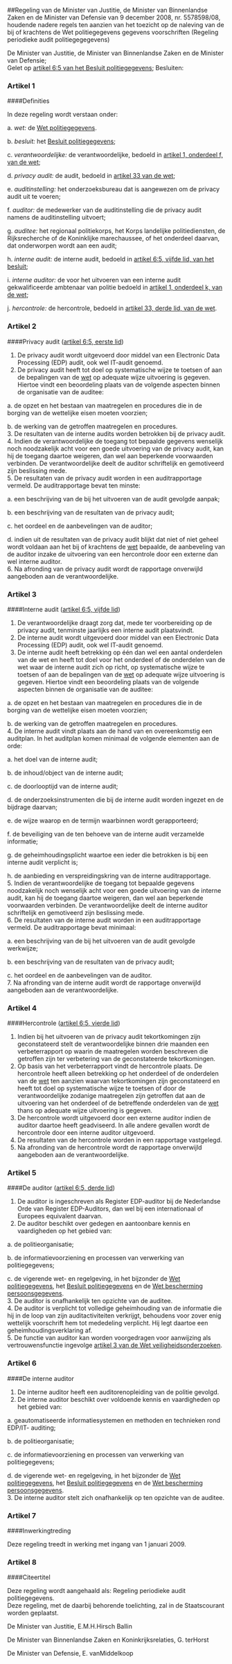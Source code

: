 <meta http-equiv='Content-Type' content='text/html; charset=utf-8' />

##Regeling van de Minister van Justitie, de Minister van Binnenlandse Zaken en de Minister van Defensie van 9 december 2008, nr. 5578598/08, houdende nadere regels ten aanzien van het toezicht op de naleving van de bij of krachtens de Wet politiegegevens gegevens voorschriften (Regeling periodieke audit politiegegegevens)

De Minister van Justitie, de Minister van Binnenlandse Zaken en de Minister van Defensie;  
Gelet op [artikel 6:5 van het Besluit politiegegevens](../../../../../../AMvB/besluit/politiegegevens/BWBR0023086/README.md);
Besluiten:    

### Artikel  1  

####Definities

In deze regeling wordt verstaan onder: 

a. *wet:* de [Wet politiegegevens](../../../../../../wet/wet/politiegegevens/BWBR0022463/README.md).  

b. *besluit:* het [Besluit politiegegevens](../../../../../../AMvB/besluit/politiegegevens/BWBR0023086/README.md);  

c. *verantwoordelijke:* de verantwoordelijke, bedoeld in [artikel 1, onderdeel f, van de wet](../../../../../../wet/wet/politiegegevens/BWBR0022463/README.md);  

d. *privacy audit:* de audit, bedoeld in [artikel 33 van de wet](../../../../../../wet/wet/politiegegevens/BWBR0022463/README.md);  

e. *auditinstelling:* het onderzoeksbureau dat is aangewezen om de privacy audit uit te voeren;  

f. *auditor:* de medewerker van de auditinstelling die de privacy audit namens de auditinstelling uitvoert;  

g. *auditee:* het regionaal politiekorps, het Korps landelijke politiediensten, de Rijksrecherche of de Koninklijke marechaussee, of het onderdeel daarvan, dat onderworpen wordt aan een audit;  

h. *interne audit:* de interne audit, bedoeld in [artikel 6:5, vijfde lid, van het besluit](../../../../../../AMvB/besluit/politiegegevens/BWBR0023086/README.md);  

i. *interne auditor:* de voor het uitvoeren van een interne audit gekwalificeerde ambtenaar van politie bedoeld in [artikel 1, onderdeel k, van de wet](../../../../../../wet/wet/politiegegevens/BWBR0022463/README.md);  

j. *hercontrole:* de hercontrole, bedoeld in [artikel 33, derde lid, van de wet](../../../../../../wet/wet/politiegegevens/BWBR0022463/README.md).    

### Artikel  2  

####Privacy audit ([artikel 6:5, eerste lid](../../../../../../AMvB/besluit/politiegegevens/BWBR0023086/README.md))

1.  De privacy audit wordt uitgevoerd door middel van een Electronic Data Processing (EDP) audit, ook wel IT-audit genoemd.   
2.  De privacy audit heeft tot doel op systematische wijze te toetsen of aan de bepalingen van de [wet](../../../../../../wet/wet/politiegegevens/BWBR0022463/README.md) op adequate wijze uitvoering is gegeven. Hiertoe vindt een beoordeling plaats van de volgende aspecten binnen de organisatie van de auditee: 

a. de opzet en het bestaan van maatregelen en procedures die in de borging van de wettelijke eisen moeten voorzien;  

b. de werking van de getroffen maatregelen en procedures.     
3.  De resultaten van de interne audits worden betrokken bij de privacy audit.   
4.  Indien de verantwoordelijke de toegang tot bepaalde gegevens wenselijk noch noodzakelijk acht voor een goede uitvoering van de privacy audit, kan hij de toegang daartoe weigeren, dan wel aan beperkende voorwaarden verbinden. De verantwoordelijke deelt de auditor schriftelijk en gemotiveerd zijn beslissing mede.   
5.  De resultaten van de privacy audit worden in een auditrapportage vermeld. De auditrapportage bevat ten minste: 

a. een beschrijving van de bij het uitvoeren van de audit gevolgde aanpak;  

b. een beschrijving van de resultaten van de privacy audit;  

c. het oordeel en de aanbevelingen van de auditor;  

d. indien uit de resultaten van de privacy audit blijkt dat niet of niet geheel wordt voldaan aan het bij of krachtens de [wet](../../../../../../wet/wet/politiegegevens/BWBR0022463/README.md) bepaalde, de aanbeveling van de auditor inzake de uitvoering van een hercontrole door een externe dan wel interne auditor.     
6.  Na afronding van de privacy audit wordt de rapportage onverwijld aangeboden aan de verantwoordelijke.   

### Artikel  3  

####Interne audit ([artikel 6:5, vijfde lid](../../../../../../AMvB/besluit/politiegegevens/BWBR0023086/README.md))

1.  De verantwoordelijke draagt zorg dat, mede ter voorbereiding op de privacy audit, tenminste jaarlijks een interne audit plaatsvindt.   
2.  De interne audit wordt uitgevoerd door middel van een Electronic Data Processing (EDP) audit, ook wel IT-audit genoemd.   
3.  De interne audit heeft betrekking op één dan wel een aantal onderdelen van de wet en heeft tot doel voor het onderdeel of de onderdelen van de wet waar de interne audit zich op richt, op systematische wijze te toetsen of aan de bepalingen van de [wet](../../../../../../wet/wet/politiegegevens/BWBR0022463/README.md) op adequate wijze uitvoering is gegeven. Hiertoe vindt een beoordeling plaats van de volgende aspecten binnen de organisatie van de auditee: 

a. de opzet en het bestaan van maatregelen en procedures die in de borging van de wettelijke eisen moeten voorzien;  

b. de werking van de getroffen maatregelen en procedures.     
4.  De interne audit vindt plaats aan de hand van en overeenkomstig een auditplan. In het auditplan komen minimaal de volgende elementen aan de orde: 

a. het doel van de interne audit;  

b. de inhoud/object van de interne audit;  

c. de doorlooptijd van de interne audit;  

d. de onderzoeksinstrumenten die bij de interne audit worden ingezet en de bijdrage daarvan;  

e. de wijze waarop en de termijn waarbinnen wordt gerapporteerd;  

f. de beveiliging van de ten behoeve van de interne audit verzamelde informatie;  

g. de geheimhoudingsplicht waartoe een ieder die betrokken is bij een interne audit verplicht is;  

h. de aanbieding en verspreidingskring van de interne auditrapportage.     
5.  Indien de verantwoordelijke de toegang tot bepaalde gegevens noodzakelijk noch wenselijk acht voor een goede uitvoering van de interne audit, kan hij de toegang daartoe weigeren, dan wel aan beperkende voorwaarden verbinden. De verantwoordelijke deelt de interne auditor schriftelijk en gemotiveerd zijn beslissing mede.   
6.  De resultaten van de interne audit worden in een auditrapportage vermeld. De auditrapportage bevat minimaal: 

a. een beschrijving van de bij het uitvoeren van de audit gevolgde werkwijze;  

b. een beschrijving van de resultaten van de privacy audit;  

c. het oordeel en de aanbevelingen van de auditor.     
7.  Na afronding van de interne audit wordt de rapportage onverwijld aangeboden aan de verantwoordelijke.   

### Artikel  4  

####Hercontrole ([artikel 6:5, vierde lid](../../../../../../AMvB/besluit/politiegegevens/BWBR0023086/README.md))

1.  Indien bij het uitvoeren van de privacy audit tekortkomingen zijn geconstateerd stelt de verantwoordelijke binnen drie maanden een verbeterrapport op waarin de maatregelen worden beschreven die getroffen zijn ter verbetering van de geconstateerde tekortkomingen.   
2.  Op basis van het verbeterrapport vindt de hercontrole plaats. De hercontrole heeft alleen betrekking op het onderdeel of de onderdelen van de [wet](../../../../../../wet/wet/politiegegevens/BWBR0022463/README.md) ten aanzien waarvan tekortkomingen zijn geconstateerd en heeft tot doel op systematische wijze te toetsen of door de verantwoordelijke zodanige maatregelen zijn getroffen dat aan de uitvoering van het onderdeel of de betreffende onderdelen van de [wet](../../../../../../wet/wet/politiegegevens/BWBR0022463/README.md) thans op adequate wijze uitvoering is gegeven.   
3.  De hercontrole wordt uitgevoerd door een externe auditor indien de auditor daartoe heeft geadviseerd. In alle andere gevallen wordt de hercontrole door een interne auditor uitgevoerd.   
4.  De resultaten van de hercontrole worden in een rapportage vastgelegd.   
5.  Na afronding van de hercontrole wordt de rapportage onverwijld aangeboden aan de verantwoordelijke.   

### Artikel  5  

####De auditor ([artikel 6:5, derde lid](../../../../../../AMvB/besluit/politiegegevens/BWBR0023086/README.md))

1.  De auditor is ingeschreven als Register EDP-auditor bij de Nederlandse Orde van Register EDP-Auditors, dan wel bij een internationaal of Europees equivalent daarvan.   
2.  De auditor beschikt over gedegen en aantoonbare kennis en vaardigheden op het gebied van: 

a. de politieorganisatie;  

b. de informatievoorziening en processen van verwerking van politiegegevens;  

c. de vigerende wet- en regelgeving, in het bijzonder de [Wet politiegegevens](../../../../../../wet/wet/politiegegevens/BWBR0022463/README.md), het [Besluit politiegegevens](../../../../../../AMvB/besluit/politiegegevens/BWBR0023086/README.md) en de [Wet bescherming persoonsgegevens](../../../../../../wet/wet/bescherming/persoonsgegevens/BWBR0011468/README.md).     
3.  De auditor is onafhankelijk ten opzichte van de auditee.   
4.  De auditor is verplicht tot volledige geheimhouding van de informatie die hij in de loop van zijn auditactiviteiten verkrijgt, behoudens voor zover enig wettelijk voorschrift hem tot mededeling verplicht. Hij legt daartoe een geheimhoudingsverklaring af.   
5.  De functie van auditor kan worden voorgedragen voor aanwijzing als vertrouwensfunctie ingevolge [artikel 3 van de Wet veiligheidsonderzoeken](../../../../../../wet/wet/veiligheidsonderzoeken/BWBR0008277/README.md).   

### Artikel  6  

####De interne auditor

1.  De interne auditor heeft een auditorenopleiding van de politie gevolgd.   
2.  De interne auditor beschikt over voldoende kennis en vaardigheden op het gebied van: 

a. geautomatiseerde informatiesystemen en methoden en technieken rond EDP/IT- auditing;  

b. de politieorganisatie;  

c. de informatievoorziening en processen van verwerking van politiegegevens;  

d. de vigerende wet- en regelgeving, in het bijzonder de [Wet politiegegevens](../../../../../../wet/wet/politiegegevens/BWBR0022463/README.md), het [Besluit politiegegevens](../../../../../../AMvB/besluit/politiegegevens/BWBR0023086/README.md) en de [Wet bescherming persoonsgegevens](../../../../../../wet/wet/bescherming/persoonsgegevens/BWBR0011468/README.md).     
3.  De interne auditor stelt zich onafhankelijk op ten opzichte van de auditee.   

### Artikel  7  

####Inwerkingtreding

Deze regeling treedt in werking met ingang van 1 januari 2009.  

### Artikel  8  

####Citeertitel

Deze regeling wordt aangehaald als: Regeling periodieke audit politiegegevens.  
Deze regeling, met de daarbij behorende toelichting, zal in de Staatscourant worden geplaatst.  

De 
Minister van Justitie, 
E.M.H.Hirsch Ballin 

De 
Minister van Binnenlandse Zaken en Koninkrijksrelaties, 
G. terHorst 

De 
Minister van Defensie, 
E. vanMiddelkoop   

